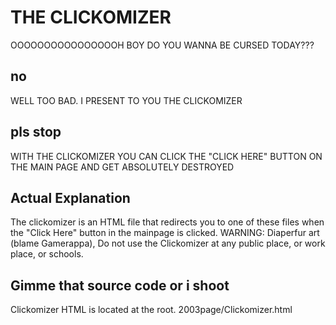 # THE CLICKOMIZER
OOOOOOOOOOOOOOOOH BOY DO YOU WANNA BE CURSED TODAY???
## no
WELL TOO BAD. I PRESENT TO YOU THE CLICKOMIZER
## pls stop
WITH THE CLICKOMIZER YOU CAN CLICK THE "CLICK HERE" BUTTON ON THE MAIN PAGE AND GET ABSOLUTELY DESTROYED
## Actual Explanation
The clickomizer is an HTML file that redirects you to one of these files when the "Click Here" button in the mainpage is clicked. WARNING: Diaperfur art (blame Gamerappa), Do not use the Clickomizer at any public place, or work place, or schools.
## Gimme that source code or i shoot
Clickomizer HTML is located at the root. 2003page/Clickomizer.html

